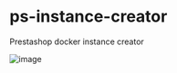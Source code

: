 # ps-instance-creator
Prestashop docker instance creator

![image](https://user-images.githubusercontent.com/16455155/201451513-05668acb-d987-46e1-bbba-0cc072298aca.png)

